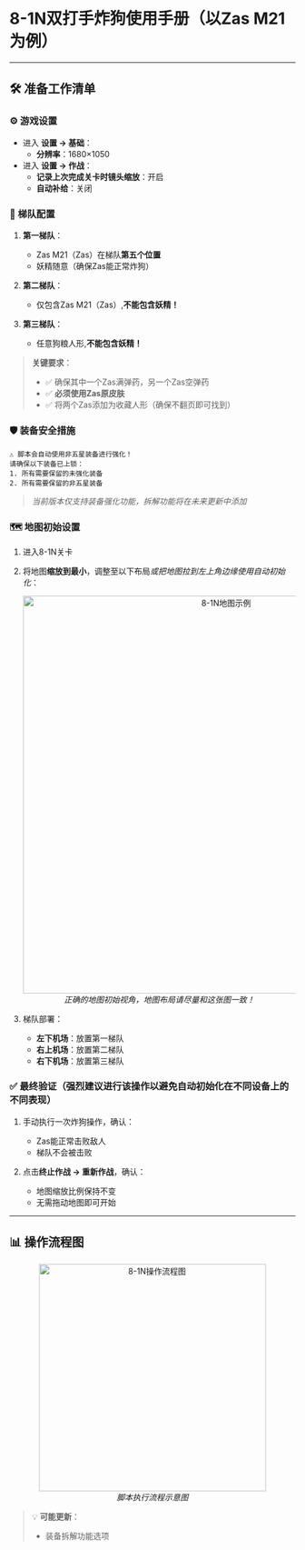 # 8-1N双打手炸狗使用手册（以Zas M21为例）

---

## 🛠 准备工作清单

### ⚙️ 游戏设置
- 进入 **设置 → 基础**：
  - **分辨率**：1680×1050
- 进入 **设置 → 作战**：
  - **记录上次完成关卡时镜头缩放**：开启
  - **自动补给**：关闭

### 👥 梯队配置
1. **第一梯队**：
   - Zas M21（Zas）在梯队**第五个位置**
   - 妖精随意（确保Zas能正常炸狗）
   
2. **第二梯队**：
   - 仅包含Zas M21（Zas）,**不能包含妖精！**
   
3. **第三梯队**：
   - 任意狗粮人形,**不能包含妖精！**

> **关键要求**：
> - ✅ 确保其中一个Zas满弹药，另一个Zas空弹药
> - ✅ **必须使用Zas原皮肤**
> - ✅ 将两个Zas添加为收藏人形（确保不翻页即可找到）

### 🛡 装备安全措施
```!
⚠️ 脚本会自动使用非五星装备进行强化！
请确保以下装备已上锁：
1. 所有需要保留的未强化装备
2. 所有需要保留的非五星装备
```
> *当前版本仅支持装备强化功能，拆解功能将在未来更新中添加*

### 🗺 地图初始设置
1. 进入8-1N关卡
2. 将地图**缩放到最小**，调整至以下布局*或把地图拉到左上角边缘使用自动初始化*：
   <p align="center">
     <img alt="8-1N地图示例" src="https://cdn.jsdelivr.net/gh/LeonNagant/MaaGF1_Test/example_img/8-1N/map_example.png" width="700">
     <br><em>正确的地图初始视角，地图布局请尽量和这张图一致！</em>
   </p>

3. 梯队部署：
   - **左下机场**：放置第一梯队
   - **右上机场**：放置第二梯队
   - **右下机场**：放置第三梯队

### ✅ 最终验证（强烈建议进行该操作以避免自动初始化在不同设备上的不同表现）
1. 手动执行一次炸狗操作，确认：
   - Zas能正常击败敌人
   - 梯队不会被击败
   
2. 点击**终止作战 → 重新作战**，确认：
   - 地图缩放比例保持不变
   - 无需拖动地图即可开始

---

## 📊 操作流程图
<p align="center">
  <img alt="8-1N操作流程图" src="https://cdn.jsdelivr.net/gh/LeonNagant/MaaGF1_Test/example_img/8-1N/mermaid.png" width="400">
  <br><em>脚本执行流程示意图</em>
</p>



> 💡 **可能更新**：
> 
> - 装备拆解功能选项